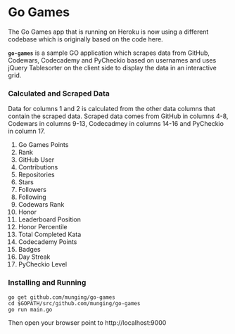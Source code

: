 # Go Games

The Go Games app that is running on Heroku is now using a different codebase which is originally based on the code here.

**`go-games`** is a sample GO application which scrapes data from GitHub, Codewars, Codecademy and PyCheckio based on usernames and uses jQuery Tablesorter on the client side to display the data in an interactive grid.

### Calculated and Scraped Data

Data for columns 1 and 2 is calculated from the other data columns that contain the scraped data. 
Scraped data comes from GitHub in columns 4-8, Codewars in columns 9-13, Codecadmey in columns 14-16
and PyCheckio in column 17.

1. Go Games Points
2. Rank
3. GitHub User
4. Contributions
5. Repositories
6. Stars
7. Followers
8. Following
9. Codewars Rank
10. Honor
11. Leaderboard Position
12. Honor Percentile
13. Total Completed Kata
14. Codecademy Points
15. Badges
16. Day Streak
17. PyCheckio Level

### Installing and Running
```
go get github.com/munging/go-games
cd $GOPATH/src/github.com/munging/go-games
go run main.go
```

Then open your browser point to http://localhost:9000



